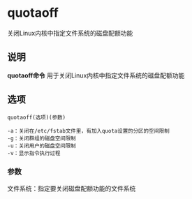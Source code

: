 quotaoff
===

关闭Linux内核中指定文件系统的磁盘配额功能

## 说明

**quotaoff命令** 用于关闭Linux内核中指定文件系统的磁盘配额功能

## 选项

```
quotaoff(选项)(参数)
```

  

```
-a：关闭在/etc/fstab文件里，有加入quota设置的分区的空间限制
-g：关闭群组的磁盘空间限制
-u：关闭用户的磁盘空间限制
-v：显示指令执行过程
```

### 参数  

文件系统：指定要关闭磁盘配额功能的文件系统


